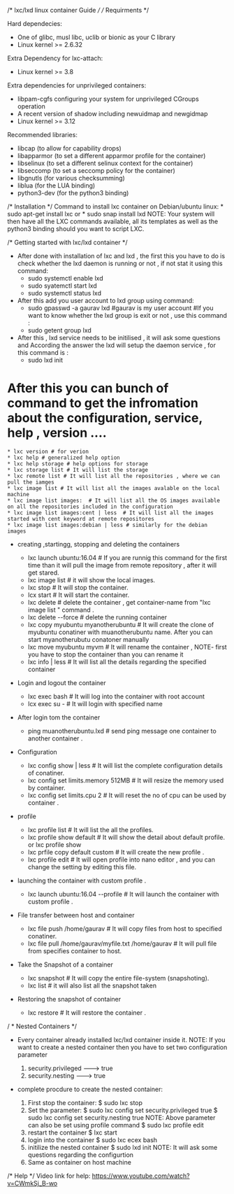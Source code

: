 /* lxc/lxd linux container Guide */
/* Requirments */


Hard dependecies:

   * One of glibc, musl libc, uclib or bionic as your C library
   * Linux kernel >= 2.6.32

Extra Dependency for lxc-attach:
   
   * Linux kernel >= 3.8

Extra dependencies for unprivileged containers:

  * libpam-cgfs configuring your system for unprivileged CGroups operation
  * A recent version of shadow including newuidmap and newgidmap
  * Linux kernel >= 3.12

Recommended libraries:

  * libcap (to allow for capability drops)
  * libapparmor (to set a different apparmor profile for the container)
  * libselinux (to set a different selinux context for the container)
  * libseccomp (to set a seccomp policy for the container)
  * libgnutls (for various checksumming)
  * liblua (for the LUA binding)
  * python3-dev (for the python3 binding)


/* Installation */
Command to install lxc container on Debian/ubuntu linux:
	* sudo apt-get install lxc
or
	* sudo snap install lxd
NOTE:	Your system will then have all the LXC commands available, all its templates as well as the python3 binding should you want to script LXC.


/* Getting started with lxc/lxd container */
* After done with installation of lxc and lxd , the first this you have to do is check whether the lxd daemon is running or not , if not stat it using this command:
	* sudo systemctl  enable lxd
	* sudo syatemctl start lxd
	* sudo systemctl status lxd
* After this add you user account to lxd group using command:
	* sudo gpasswd -a gaurav lxd
	#gaurav is my user account 
	#If you want to know whether the lxd group is exit or not , use this command :
	* sudo getent group lxd
* After this , lxd service needs to be initilised , it will ask some questions and According the answer the lxd will setup the daemon service , for this command is :
	* sudo lxd init

# After this you can bunch of command to get the infromation about the configuration, service, help , version ....
	* lxc version # for verion 
	* lxc help # generalized help option 
	* lxc help storage # help options for storage 
	* lxc storage list # It will list the storage 
	* lxc remote list # It will list all the repositories , where we can pull the iamges 
	* lxc image list # It will list all the images avalable on the local machine
	* lxc image list images:  # It will list all the OS images available on all the repositories included in the configuration 
	* lxc image list images:cent | less  # It will list all the images started with cent keyword at remote repositores 
	* lxc image list images:debian | less # similarly for the debian images 

* creating ,startingg, stopping and  deleting the containers
	
	* lxc launch ubuntu:16.04  <container-name >  # If you are runnig this command for the first time than it will pull the image from remote repository , after it 	will get stared. 
	* lxc image list # it will show the local images.
	* lxc stop <container-name> # It will stop the container.
	* lcx start <container-name> # It will start the container.
	* lxc delete <container-name> # delete the container , get container-name  from "lxc image list " command .
	* lxc delete --force <container-name> # delete the running container
	* lxc copy myubuntu myanotherubuntu # It will create the clone of myubuntu conatiner with muanotherubuntu name. After you can start myanotherubutu conatoner
	 manually
	* lxc move myubuntu myvm # It will rename the container , NOTE- first you have to stop the container than you can rename it 
	* lxc info <container-name> | less # It will list all the details regarding the specified container

* Login and logout the container 
	
	* lxc exec <container-name> bash # It will log into the container with root account
	* lcx exec <container-name> su -<username> # It will login with specified name  
	

* After login tom the container 
	
	* ping muanotherubuntu.lxd # send ping message one container  to another container .
	

* Configuration 
	
	* lxc config show <container-name> | less # It will list the complete configuration details of conatiner.
	* lxc config set <container-name > limits.memory 512MB # It will resize the memory used by container.
	* lxc config set <container-name > limits.cpu 2 # It will reset the no of cpu can be used by container .
	 
	
* profile 
	
	* lxc profile list # It will list the all the profiles.
	* lxc profile show default 	# It will show the detail about default profile.
	or
	 lxc profile show  <profile-name>
	* lxc prfile copy default custom # It will create the new profile .
	* lxc profile edit <profile-name> # It will open profile into nano editor , and you can change the setting by editing this file. 
	
* launching the container with custom profile .
	
	* lxc launch ubuntu:16.04 <container-name> --profile <profile-name> # It will launch the container with custom profile .

* File transfer between host and container 
	
	* lxc file push <file-path on host>  <container-name>/home/gaurav # It will copy files from host to specified conatiner.
	* lxc file pull <container-name>/home/gaurav/myfile.txt /home/gaurav # It will pull file from specifies container to host.

* Take the Snapshot of a container 
	
	* lxc snapshot <container-name> <snapshot-name> # It will copy the entire file-system (snapshoting).
	* lxc list # it will also list all the snapshot taken 

* Restoring the snapshot of container 
	* lxc restore <associated-container> <snapshot-name>  # It will restore the container .





/ * Nested Containers */
* Every container already installed lxc/lxd container inside it.
NOTE: If you want to create a nested container then you have to set two configuration parameter 
	1. security.privileged ---> true
	2. security.nesting ---> true
* complete procdure to create the nested container:
	
	1. First stop the container: 
	$ sudo lxc stop <container-name>
	2. Set the parameter:
	$ sudo lxc config set <container-name> security.privileged true
	$ sudo lxc config set <container-name> security.nesting true
NOTE: Above parameter can also be set using profile command 
	$ sudo lxc profile  edit <profile-name>
	3. restart the container 
	$ lxc start <container-name >
	4. login into the container 
	$ sudo lxc ecex <container-name> bash
	5. initilize the nested container
	$ sudo lxd init
NOTE: It will ask some questions regarding the configurtion 
	6. Same as container on host machine


/* Help */
Video link for help:
https://www.youtube.com/watch?v=CWmkSj_B-wo 


	


